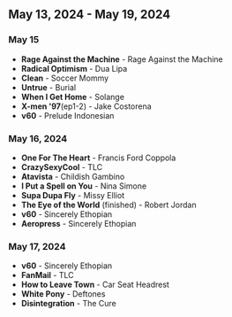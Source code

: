 ## May 13, 2024 - May 19, 2024

### May 15

- **Rage Against the Machine** - Rage Against the Machine
- **Radical Optimism** - Dua Lipa
- **Clean** - Soccer Mommy
- **Untrue** - Burial
- **When I Get Home** - Solange
- **X-men '97**(ep1-2) - Jake Costorena
- **v60** - Prelude Indonesian

### May 16, 2024

- **One For The Heart** - Francis Ford Coppola
- **CrazySexyCool** - TLC
- **Atavista** - Childish Gambino
- **I Put a Spell on You** - Nina Simone
- **Supa Dupa Fly** - Missy Elliot
- **The Eye of the World** (finished) - Robert Jordan
- **v60** - Sincerely Ethopian
- **Aeropress** - Sincerely Ethopian

### May 17, 2024

- **v60** - Sincerely Ethopian
- **FanMail** - TLC
- **How to Leave Town** - Car Seat Headrest
- **White Pony** - Deftones
- **Disintegration** - The Cure
